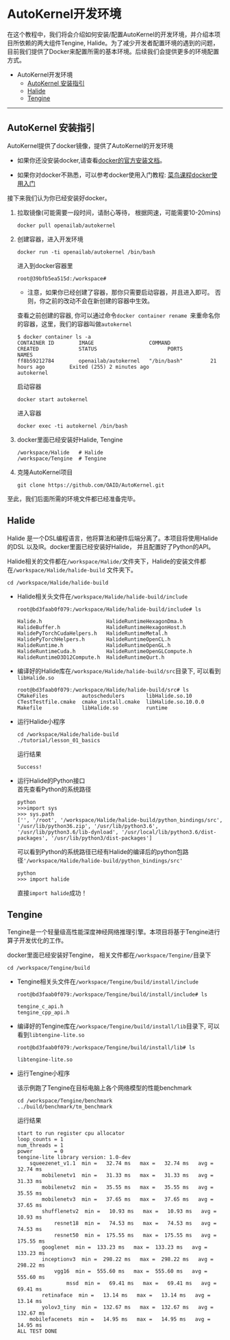 # AutoKernel开发环境

在这个教程中，我们将会介绍如何安装/配置AutoKernel的开发环境，并介绍本项目所依赖的两大组件Tengine, Halide。为了减少开发者配置环境的遇到的问题，目前我们提供了Docker来配置所需的基本环境。后续我们会提供更多的环境配置方式。

- AutoKernel开发环境
  - [AutoKernel 安装指引](#autokernel-安装指引)
  - [Halide](#halide)
  - [Tengine](#tengine)
-------------------

## AutoKernel 安装指引 
AutoKernel提供了docker镜像，提供了AutoKernel的开发环境

- 如果你还没安装docker,请查看[docker的官方安装文档](https://docs.docker.com/engine/install/debian/)。

- 如果你对docker不熟悉，可以参考docker使用入门教程: [菜鸟课程docker使用入门](https://www.runoob.com/docker/docker-hello-world.html)

接下来我们认为你已经安装好docker。

1. 拉取镜像(可能需要一段时间，请耐心等待， 根据网速，可能需要10-20mins)
    ```
    docker pull openailab/autokernel
    ```
2. 创建容器，进入开发环境
    ```
    docker run -ti openailab/autokernel /bin/bash 
    ```
    进入到docker容器里
    ```
    root@39bfb5ea515d:/workspace#
    ```
    * 注意，如果你已经创建了容器，那你只需要启动容器，并且进入即可。 否则，你之前的改动不会在新创建的容器中生效。

    查看之前创建的容器, 你可以通过命令`docker container rename `来重命名你的容器，这里，我们的容器叫做`autokernel`
    ```
    $ docker container ls -a
    CONTAINER ID        IMAGE                  COMMAND             CREATED             STATUS                       PORTS               NAMES
    ff8b59212784        openailab/autokernel   "/bin/bash"         21 hours ago        Exited (255) 2 minutes ago                       autokernel
    ```

    启动容器
    ```
    docker start autokernel
    ```
    进入容器
    ```
    docker exec -ti autokernel /bin/bash
    ```
3. docker里面已经安装好Halide, Tengine
    ```
    /workspace/Halide	# Halide
    /workspace/Tengine  # Tengine
    ```

4. 克隆AutoKernel项目
    ```
    git clone https://github.com/OAID/AutoKernel.git
    ```

至此，我们后面所需的环境文件都已经准备完毕。

## Halide
Halide 是一个DSL编程语言，他将算法和硬件后端分离了。本项目将使用Halide的DSL 以及IR。docker里面已经安装好Halide， 并且配置好了Python的API。

Halide相关的文件都在`/workspace/Halide/`文件夹下，Halide的安装文件都在`/workspace/Halide/halide-build` 文件夹下。

```
cd /workspace/Halide/halide-build
```
* Halide相关头文件在`/workspace/Halide/halide-build/include`
    ```
    root@bd3faab0f079:/workspace/Halide/halide-build/include# ls

    Halide.h                     HalideRuntimeHexagonDma.h
    HalideBuffer.h               HalideRuntimeHexagonHost.h
    HalidePyTorchCudaHelpers.h   HalideRuntimeMetal.h
    HalidePyTorchHelpers.h       HalideRuntimeOpenCL.h
    HalideRuntime.h              HalideRuntimeOpenGL.h
    HalideRuntimeCuda.h          HalideRuntimeOpenGLCompute.h
    HalideRuntimeD3D12Compute.h  HalideRuntimeQurt.h
    ```
* 编译好的Halide库在`/workspace/Halide/halide-build/src`目录下, 可以看到`libHalide.so` 
    ```
    root@bd3faab0f079:/workspace/Halide/halide-build/src# ls 
    CMakeFiles           autoschedulers       libHalide.so.10
    CTestTestfile.cmake  cmake_install.cmake  libHalide.so.10.0.0
    Makefile             libHalide.so         runtime
    ```
* 运行Halide小程序
    ```
    cd /workspace/Halide/halide-build
    ./tutorial/lesson_01_basics 
    ```
    运行结果
    ```
    Success!
    ```
* 运行Halide的Python接口    
    首先查看Python的系统路径
    ```
    python
    >>>import sys
    >>> sys.path
    ['', '/root', '/workspace/Halide/halide-build/python_bindings/src', '/usr/lib/python36.zip', '/usr/lib/python3.6', '/usr/lib/python3.6/lib-dynload', '/usr/local/lib/python3.6/dist-packages', '/usr/lib/python3/dist-packages']
    ```
    可以看到Python的系统路径已经有Halide的编译后的python包路径`'/workspace/Halide/halide-build/python_bindings/src'`
    ```
    python
    >>> import halide
    ```
    直接`import halide`成功！



## Tengine
Tengine是一个轻量级高性能深度神经网络推理引擎。本项目将基于Tengine进行算子开发优化的工作。

docker里面已经安装好Tengine， 相关文件都在`/workspace/Tengine/`目录下
```
cd /workspace/Tengine/build
```
* Tengine相关头文件在`/workspace/Tengine/build/install/include`
    ```
    root@bd3faab0f079:/workspace/Tengine/build/install/include# ls

    tengine_c_api.h
    tengine_cpp_api.h
    ```
* 编译好的Tengine库在`/workspace/Tengine/build/install/lib`目录下, 可以看到`libtengine-lite.so` 
    ```
    root@bd3faab0f079:/workspace/Tengine/build/install/lib# ls 

    libtengine-lite.so
    ```
* 运行Tengine小程序

    该示例跑了Tengine在目标电脑上各个网络模型的性能benchmark
    ```
    cd /workspace/Tengine/benchmark
    ../build/benchmark/tm_benchmark
    ```
    运行结果
    ```
    start to run register cpu allocator
    loop_counts = 1
    num_threads = 1
    power       = 0
    tengine-lite library version: 1.0-dev
        squeezenet_v1.1  min =   32.74 ms   max =   32.74 ms   avg =   32.74 ms
            mobilenetv1  min =   31.33 ms   max =   31.33 ms   avg =   31.33 ms
            mobilenetv2  min =   35.55 ms   max =   35.55 ms   avg =   35.55 ms
            mobilenetv3  min =   37.65 ms   max =   37.65 ms   avg =   37.65 ms
            shufflenetv2  min =   10.93 ms   max =   10.93 ms   avg =   10.93 ms
                resnet18  min =   74.53 ms   max =   74.53 ms   avg =   74.53 ms
                resnet50  min =  175.55 ms   max =  175.55 ms   avg =  175.55 ms
            googlenet  min =  133.23 ms   max =  133.23 ms   avg =  133.23 ms
            inceptionv3  min =  298.22 ms   max =  298.22 ms   avg =  298.22 ms
                vgg16  min =  555.60 ms   max =  555.60 ms   avg =  555.60 ms
                    mssd  min =   69.41 ms   max =   69.41 ms   avg =   69.41 ms
            retinaface  min =   13.14 ms   max =   13.14 ms   avg =   13.14 ms
            yolov3_tiny  min =  132.67 ms   max =  132.67 ms   avg =  132.67 ms
        mobilefacenets  min =   14.95 ms   max =   14.95 ms   avg =   14.95 ms
    ALL TEST DONE
    ```
